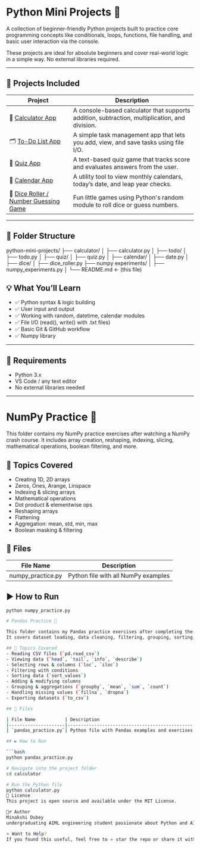 # Python Mini Projects 🐍

A collection of beginner-friendly Python projects built to practice core programming concepts like conditionals, loops, functions, file handling, and basic user interaction via the console.

These projects are ideal for absolute beginners and cover real-world logic in a simple way. No external libraries required.

---

## 🚀 Projects Included

| Project | Description |
|--------|-------------|
| 🔢 [Calculator App](./calc.py/) | A console-based calculator that supports addition, subtraction, multiplication, and division. |
| 🗂 [To-Do List App](./To_do_list.py/) | A simple task management app that lets you add, view, and save tasks using file I/O. |
| 🧠 [Quiz App](./quiz.py/) | A text-based quiz game that tracks score and evaluates answers from the user. |
| 📅 [Calendar App](./date.py/) | A utility tool to view monthly calendars, today’s date, and leap year checks. |
| 🎲 [Dice Roller / Number Guessing Game](./dice_roller.py/) | Fun little games using Python's random module to roll dice or guess numbers. |

---

## 📁 Folder Structure
python-mini-projects/
├── calculator/
│ ├── calculator.py
│ 
├── todo/
│ ├── todo.py
│ 
├── quiz/
│ ├── quiz.py
│ 
├── calendar/
│ ├── date.py
│ 
├── dice/
│ ├── dice_roller.py
├── numpy experiments/
│ ├── numpy_experiments.py
│ 
└── README.md ← (this file)


## 💡 What You’ll Learn

- ✅ Python syntax & logic building
- ✅ User input and output
- ✅ Working with random, datetime, calendar modules
- ✅ File I/O (read(), write() with .txt files)
- ✅ Basic Git & GitHub workflow
- ✅ Numpy library

---

## 🧪 Requirements

- Python 3.x
- VS Code / any text editor
- No external libraries needed

---

# NumPy Practice 🧮

This folder contains my NumPy practice exercises after watching a NumPy crash course. It includes array creation, reshaping, indexing, slicing, mathematical operations, boolean filtering, and more.

## 🧠 Topics Covered
- Creating 1D, 2D arrays
- Zeros, Ones, Arange, Linspace
- Indexing & slicing arrays
- Mathematical operations
- Dot product & elementwise ops
- Reshaping arrays
- Flattening
- Aggregation: mean, std, min, max
- Boolean masking & filtering

## 📂 Files

| File Name           | Description                        |
|---------------------|------------------------------------|
| numpy_practice.py | Python file with all NumPy examples |

## ▶ How to Run

```bash
python numpy_practice.py

# Pandas Practice 🧮

This folder contains my Pandas practice exercises after completing the Pandas crash course.  
It covers dataset loading, data cleaning, filtering, grouping, sorting, and basic analysis.

## 🧠 Topics Covered
- Reading CSV files (`pd.read_csv`)
- Viewing data (`head`, `tail`, `info`, `describe`)
- Selecting rows & columns (`loc`, `iloc`)
- Filtering with conditions
- Sorting data (`sort_values`)
- Adding & modifying columns
- Grouping & aggregations (`groupby`, `mean`, `sum`, `count`)
- Handling missing values (`fillna`, `dropna`)
- Exporting datasets (`to_csv`)

## 📂 Files

| File Name           | Description                                   |
|---------------------|-----------------------------------------------|
| `pandas_practice.py`| Python file with Pandas examples and exercises|

## ▶️ How to Run

```bash
python pandas_practice.py

# Navigate into the project folder
cd calculator

# Run the Python file
python calculator.py
📜 License
This project is open source and available under the MIT License.

🙋‍♂ Author
Minakshi Dubey
undergraduating AIML engineering student passionate about Python and AI.

⭐ Want to Help?
If you found this useful, feel free to ⭐ star the repo or share it with your friends learning Python!

